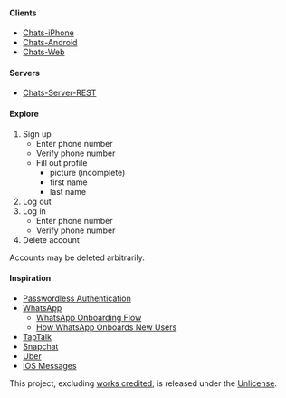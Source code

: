 #### Clients

* [Chats-iPhone][1]
* [Chats-Android][2]
* [Chats-Web][3]

#### Servers

* [Chats-Server-REST][4]

#### Explore

1. Sign up
    * Enter phone number
    * Verify phone number
    * Fill out profile
        * picture (incomplete)
        * first name
        * last name
2. Log out
3. Log in
    * Enter phone number
    * Verify phone number
4. Delete account

Accounts may be deleted arbitrarily.

#### Inspiration

* [Passwordless Authentication][5]
* [WhatsApp][6]
    * [WhatsApp Onboarding Flow][7]
    * [How WhatsApp Onboards New Users][8]
* [TapTalk][9]
* [Snapchat][10]
* [Uber][11]
* [iOS Messages][12]

This project, excluding [works credited][13], is released under the [Unlicense][14].


  [1]: https://github.com/acani/Chats-iPhone
  [2]: https://github.com/acani/Chats/issues/49
  [3]: https://github.com/acani/Chats/issues/50
  [4]: https://github.com/acani/Chats-Server-REST
  [5]: http://passwordless.org/
  [6]: https://www.whatsapp.com
  [7]: http://sandimac.com/post/72007846754/whatsapp-onboarding-flow
  [8]: https://www.useronboard.com/how-whatsapp-onboards-new-users/
  [9]: https://www.taptalk.me
  [10]: https://www.snapchat.com
  [11]: https://www.uber.com
  [12]: https://www.apple.com/ios/whats-new/messages/
  [13]: https://github.com/acani/Chats-iPhone/blob/master/CREDITS.md
  [14]: http://unlicense.org
